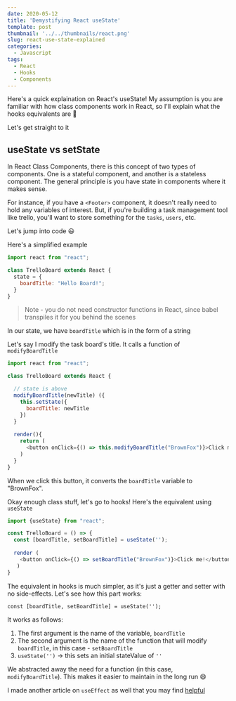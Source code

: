 ```yaml
---
date: 2020-05-12
title: 'Demystifying React useState'
template: post
thumbnail: '../../thumbnails/react.png'
slug: react-use-state-explained
categories:
  - Javascript
tags:
  - React
  - Hooks
  - Components
---
```


Here's a quick explaination on React's useState! My assumption is you are familiar with how class components
work in React, so I'll explain what the hooks equivalents are 🚀

Let's get straight to it

## useState vs setState

In React Class Components, there is this concept of two types of components. One is a stateful component, and another is a stateless
component. The general principle is you have state in components where it makes sense.

For instance, if you have a `<Footer>` component, it doesn't really need to hold any variables of interest. But, if you're building a task management
tool like trello, you'll want to store something for the `tasks`, `users`, etc.

Let's jump into code 😃

Here's a simplified example

```js
import react from "react";

class TrelloBoard extends React {
  state = {
    boardTitle: "Hello Board!";
  }
}
```

> Note - you do not need constructor functions in React, since babel transpiles it for you behind the scenes

In our state, we have `boardTitle` which is in the form of a string

Let's say I modify the task board's title. It calls a function of `modifyBoardTitle`

```js
import react from "react";

class TrelloBoard extends React {

  // state is above
  modifyBoardTitle(newTitle) ({
    this.setState({
      boardTitle: newTitle
    })
  }
  
  render(){
    return (
      <button onClick={() => this.modifyBoardTitle("BrownFox")}>Click me!</button>
    )
  }
} 
```

When we click this button, it converts the `boardTitle` variable to "BrownFox". 

Okay enough class stuff, let's go to hooks! Here's the equivalent using `useState`

```js
import {useState} from "react";

const TrelloBoard = () => {
  const [boardTitle, setBoardTitle] = useState('');
  
  render (
    <button onClick={() => setBoardTitle("BrownFox")}>Click me!</button>
   )
}
```

The equivalent in hooks is much simpler, as it's just a getter and setter with no side-effects. Let's see how this part works:

```
const [boardTitle, setBoardTitle] = useState('');
```

It works as follows:

1. The first argument is the name of the variable, `boardTitle`
2. The second argument is the name of the function that will modify `boardTitle`, in this case - `setBoardTitle`
3. `useState('')` -> this sets an initial stateValue of `''`

We abstracted away the need for a function (in this case, `modifyBoardTitle`).
This makes it easier to maintain in the long run 😄

I made another article on `useEffect` as well that you may find [helpful](./react-use-effect-explained/)

